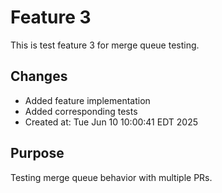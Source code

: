 # Feature 3

This is test feature 3 for merge queue testing.

## Changes
- Added feature implementation
- Added corresponding tests
- Created at: Tue Jun 10 10:00:41 EDT 2025

## Purpose
Testing merge queue behavior with multiple PRs.

